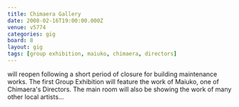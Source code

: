 ```yaml
---
title: Chimaera Gallery
date: 2008-02-16T19:00:00.000Z
venue: v5774
categories: gig
board: 8
layout: gig
tags: [group exhibition, maiuko, chimaera, directors]
---
```

will reopen following a short period of closure for building maintenance works.   The first Group Exhibition will feature the work of Maiuko, one of Chimaera's Directors.   The main room will also be showing the work of many other local artists...